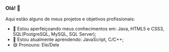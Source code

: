 ### Olá! 👋

Aqui estão alguns de meus projetos e objetivos profissionais:

- 🔭 Estou aperfeiçoando meus conhecimentos em: Java, HTML5 e CSS3, SQL(PostgreSQL, MySQL, SQL Server);
- 🌱 Estou atualmente aprendendo: JavaScript, C/C++;
- 😄 Pronouns: Ele/Dele




